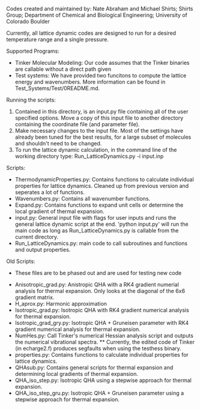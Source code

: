Codes created and maintained by: Nate Abraham and Michael Shirts; 
                                 Shirts Group; 
                                 Department of Chemical and Biological Engineering; 
                                 University of Colorado Boulder

Currently, all lattice dynamic codes are designed to run for a desired temperature range and a single pressure.

Supported Programs:
- Tinker Molecular Modeling: Our code assumes that the Tinker binaries are callable without a direct path given
- Test systems: We have provided two funcitons to compute the  lattice energy and wavenumbers. More information can
be found in Test_Systems/Test/0README.md.

Running the scripts:
1) Contained in this directory, is an input.py file containing all of the user specified options. Move a copy of this
input file to another directory containing the coordinate file (and parameter file).
2) Make necessary changes to the input file. Most of the settings have already been tuned for the best results, for a
large subset of molecules and shouldn't need to be changed.
3) To run the lattice dynamic calculation, in the command line of the working directory type:
Run_LatticeDynamics.py -i input.inp

Scripts:
-  	ThermodynamicProperties.py: Contains functions to calculate individual properties for lattice dynamics. 
  Cleaned up from previous version and seperates a lot of functions.
- Wavenumbers.py: Contains all wavenumber functions.
- Expand.py: Contains functions to expand unit cells or determine the local gradient of thermal expansion.
- input.py: General input file with flags for user inputs and runs the general lattice dynamic script at the end.
  'python input.py' will run the main code as long as Run_LatticeDynamics.py is callable from the current directory.
- Run_LatticeDynamics.py: main code to call subroutines and functions and output properties.

Old Scripts:
* These files are to be phased out and are used for testing new code
- Anisotropic_grad.py: Anistropic QHA with a RK4 gradient numerial analysis for thermal expansion. Only looks at 
      the diagonal of the 6x6 gradient matrix.
- H_aprox.py: Harmonic approximation
- Isotropic_grad.py: Isotropic QHA with RK4 gradient numerical analysis for thermal expansion.
- Isotropic_grad_gry.py: Isotropic QHA + Gruneisen parameter with RK4 gradient numerical analysis for thermal 
      expansion.
- NumHes.py: Call Tinker's numerical Hessian analysis script and outputs the numerical vibrational spectra.
      ** Currently, the edited code of Tinker (in echarge2.f) produces segfaults when using the testhess binary.
- properties.py: Contains functions to calculate individual properties for lattice dynamics.
- QHAsub.py: Contains general scripts for thermal expansion and determining local gradients of thermal expansion.
- QHA_iso_step.py: Isotropic QHA using a stepwise approach for thermal expansion.
- QHA_iso_step_gru.py: Isotropic QHA + Gruneisen parameter using a stepwise approach for thermal expansion.


